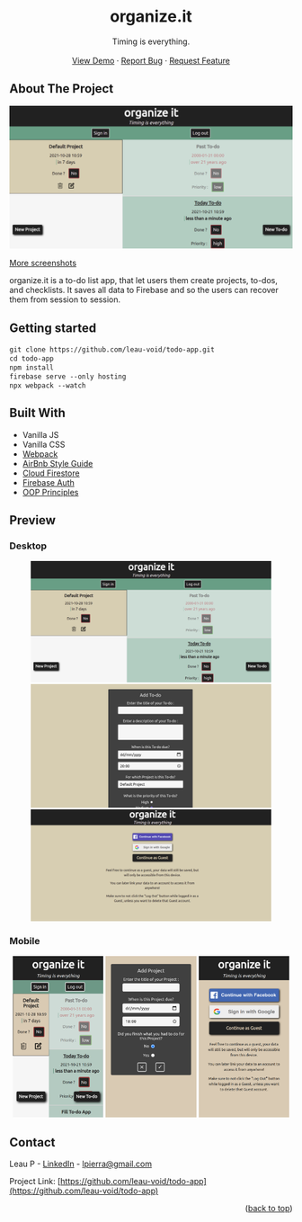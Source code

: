 <div id="top"></div>
<h1 align="center">organize.it</h1>

  <p align="center">
    Timing is everything.
    <br />
    <br />
    <a href="https://organize-67e5f.web.app/">View Demo</a>
    ·
    <a href="https://github.com/leau-void/todo-app/issues">Report Bug</a>
    ·
    <a href="https://github.com/leau-void/todo-app">Request Feature</a>
  </p>
</div>

## About The Project

[![Homepage](demo/homepage.png)](https://organize-67e5f.web.app/)

<a href="#preview">More screenshots</a>

organize.it is a to-do list app, that let users them create projects, to-dos, and checklists. It saves all data to Firebase and so the users can recover them from session to session.

## Getting started

```
git clone https://github.com/leau-void/todo-app.git
cd todo-app
npm install
firebase serve --only hosting
npx webpack --watch

```

## Built With

- Vanilla JS
- Vanilla CSS
- [Webpack](https://webpack.js.org/guides/)
- [AirBnb Style Guide](https://github.com/airbnb/javascript)
- [Cloud Firestore](https://firebase.google.com/docs/firestore)
- [Firebase Auth](https://firebase.google.com/docs/auth)
- [OOP Principles](https://en.wikipedia.org/wiki/Object-oriented_programming)

## Preview

### Desktop
<div align="center">
<a href="https://organize-67e5f.web.app/"><img src="./demo/homepage.png" alt="Homepage" width="85%"/></a>
<a href="https://organize-67e5f.web.app/"><img src="./demo/form.png" alt="Add Form" width="85%"/></a>
<a href="https://organize-67e5f.web.app/"><img src="./demo/auth.png" alt="Authentification Page" width="85%"/></a>
</div>

### Mobile 
<div align="center">
<a href="https://organize-67e5f.web.app/"><img src="./demo/homepage-mobile.png" alt="Homepage" width="32%"/></a>
<a href="https://organize-67e5f.web.app/"><img src="./demo/form-mobile.png" alt="Add Form" width="32%"/></a>
<a href="https://organize-67e5f.web.app/"><img src="./demo/auth-mobile.png" alt="Authentification Page" width="32%"/></a>
</div>

## Contact

Leau P - [LinkedIn](https://www.linkedin.com/in/leau-p) - lpierra@gmail.com

Project Link: [https://github.com/leau-void/todo-app](https://github.com/leau-void/todo-app)

<p align="right">(<a href="#top">back to top</a>)</p>

